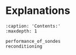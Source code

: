 # Explanations

```{toctree}
:caption: 'Contents:'
:maxdepth: 1

performance_of_sondes
reconditioning
```

